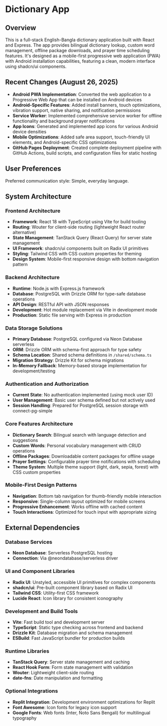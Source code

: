 # Dictionary App

## Overview

This is a full-stack English-Bangla dictionary application built with React and Express. The app provides bilingual dictionary lookup, custom word management, offline package downloads, and prayer time scheduling features. It's designed as a mobile-first progressive web application (PWA) with Android installation capabilities, featuring a clean, modern interface using shadcn/ui components.

## Recent Changes (August 26, 2025)

- **Android PWA Implementation**: Converted the web application to a Progressive Web App that can be installed on Android devices
- **Android-Specific Features**: Added install banners, touch optimizations, vibration support, native sharing, and notification permissions
- **Service Worker**: Implemented comprehensive service worker for offline functionality and background prayer notifications
- **App Icons**: Generated and implemented app icons for various Android device densities
- **Mobile Optimizations**: Added safe area support, touch-friendly UI elements, and Android-specific CSS optimizations
- **GitHub Pages Deployment**: Created complete deployment pipeline with GitHub Actions, build scripts, and configuration files for static hosting

## User Preferences

Preferred communication style: Simple, everyday language.

## System Architecture

### Frontend Architecture
- **Framework**: React 18 with TypeScript using Vite for build tooling
- **Routing**: Wouter for client-side routing (lightweight React router alternative)
- **State Management**: TanStack Query (React Query) for server state management
- **UI Framework**: shadcn/ui components built on Radix UI primitives
- **Styling**: Tailwind CSS with CSS custom properties for theming
- **Design System**: Mobile-first responsive design with bottom navigation pattern

### Backend Architecture
- **Runtime**: Node.js with Express.js framework
- **Database**: PostgreSQL with Drizzle ORM for type-safe database operations
- **API Design**: RESTful API with JSON responses
- **Development**: Hot module replacement via Vite in development mode
- **Production**: Static file serving with Express in production

### Data Storage Solutions
- **Primary Database**: PostgreSQL configured via Neon Database serverless
- **ORM**: Drizzle ORM with schema-first approach for type safety
- **Schema Location**: Shared schema definitions in `/shared/schema.ts`
- **Migration Strategy**: Drizzle Kit for schema migrations
- **In-Memory Fallback**: Memory-based storage implementation for development/testing

### Authentication and Authorization
- **Current State**: No authentication implemented (using mock user ID)
- **User Management**: Basic user schema defined but not actively used
- **Session Handling**: Prepared for PostgreSQL session storage with connect-pg-simple

### Core Features Architecture
- **Dictionary Search**: Bilingual search with language detection and suggestions
- **Custom Words**: Personal vocabulary management with CRUD operations
- **Offline Packages**: Downloadable content packages for offline usage
- **Prayer Settings**: Configurable prayer time notifications with scheduling
- **Theme System**: Multiple theme support (light, dark, sepia, forest) with CSS custom properties

### Mobile-First Design Patterns
- **Navigation**: Bottom tab navigation for thumb-friendly mobile interaction
- **Responsive**: Single-column layout optimized for mobile screens
- **Progressive Enhancement**: Works offline with cached content
- **Touch Interactions**: Optimized for touch input with appropriate sizing

## External Dependencies

### Database Services
- **Neon Database**: Serverless PostgreSQL hosting
- **Connection**: Via @neondatabase/serverless driver

### UI and Component Libraries
- **Radix UI**: Unstyled, accessible UI primitives for complex components
- **shadcn/ui**: Pre-built component library based on Radix UI
- **Tailwind CSS**: Utility-first CSS framework
- **Lucide React**: Icon library for consistent iconography

### Development and Build Tools
- **Vite**: Fast build tool and development server
- **TypeScript**: Static type checking across frontend and backend
- **Drizzle Kit**: Database migration and schema management
- **ESBuild**: Fast JavaScript bundler for production builds

### Runtime Libraries
- **TanStack Query**: Server state management and caching
- **React Hook Form**: Form state management with validation
- **Wouter**: Lightweight client-side routing
- **date-fns**: Date manipulation and formatting

### Optional Integrations
- **Replit Integration**: Development environment optimizations for Replit
- **Font Awesome**: Icon fonts for legacy icon support
- **Google Fonts**: Web fonts (Inter, Noto Sans Bengali) for multilingual typography